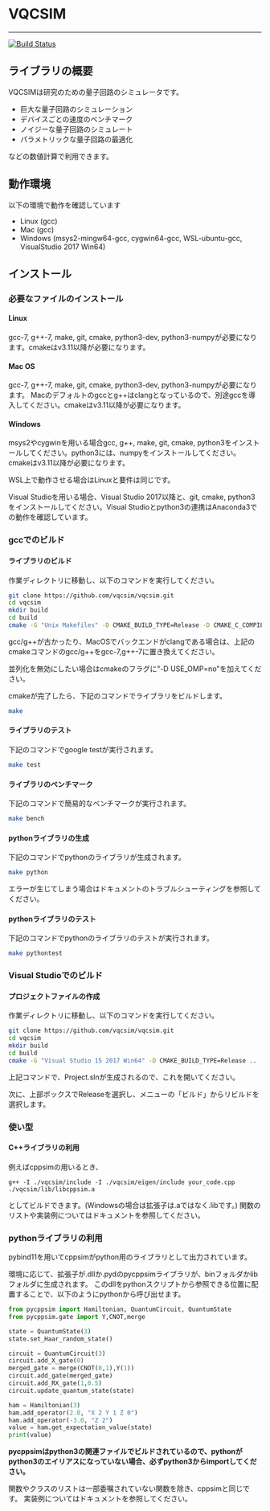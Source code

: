 
# VQCSIM

---
[![Build Status](https://travis-ci.org/vqcsim/vqcsim.svg?branch=master)](https://travis-ci.org/vqcsim/vqcsim)

## ライブラリの概要

VQCSIMは研究のための量子回路のシミュレータです。
- 巨大な量子回路のシミュレーション
- デバイスごとの速度のベンチマーク
- ノイジーな量子回路のシミュレート
- パラメトリックな量子回路の最適化

などの数値計算で利用できます。

## 動作環境
以下の環境で動作を確認しています

- Linux (gcc)
- Mac (gcc)
- Windows (msys2-mingw64-gcc, cygwin64-gcc, WSL-ubuntu-gcc, VisualStudio 2017 Win64)

## インストール

### 必要なファイルのインストール
#### Linux
gcc-7, g++-7, make, git, cmake, python3-dev, python3-numpyが必要になります。cmakeはv3.11以降が必要になります。

#### Mac OS
gcc-7, g++-7, make, git, cmake, python3-dev, python3-numpyが必要になります。
Macのデフォルトのgccとg++はclangとなっているので、別途gccを導入してください。cmakeはv3.11以降が必要になります。


#### Windows
msys2やcygwinを用いる場合gcc, g++, make, git, cmake, python3をインストールしてください。python3には、numpyをインストールしてください。cmakeはv3.11以降が必要になります。

WSL上で動作させる場合はLinuxと要件は同じです。

Visual Studioを用いる場合、Visual Studio 2017以降と、git, cmake, python3をインストールしてください。Visual Studioとpython3の連携はAnaconda3での動作を確認しています。

### gccでのビルド

#### ライブラリのビルド
作業ディレクトリに移動し、以下のコマンドを実行してください。
```sh
git clone https://github.com/vqcsim/vqcsim.git
cd vqcsim
mkdir build
cd build
cmake -G "Unix Makefiles" -D CMAKE_BUILD_TYPE=Release -D CMAKE_C_COMPILER=gcc -D CMAKE_CXX_COMPILER=g++ ..
```

gcc/g++が古かったり、MacOSでバックエンドがclangである場合は、上記のcmakeコマンドのgcc/g++をgcc-7,g++-7に置き換えてください。

並列化を無効にしたい場合はcmakeのフラグに"-D USE_OMP=no"を加えてください。

cmakeが完了したら、下記のコマンドでライブラリをビルドします。
```sh
make
```

#### ライブラリのテスト
下記のコマンドでgoogle testが実行されます。
```sh
make test
```

#### ライブラリのベンチマーク
下記のコマンドで簡易的なベンチマークが実行されます。
```sh
make bench
```

#### pythonライブラリの生成
下記のコマンドでpythonのライブラリが生成されます。
```sh
make python
```
エラーが生じてしまう場合はドキュメントのトラブルシューティングを参照してください。

#### pythonライブラリのテスト
下記のコマンドでpythonのライブラリのテストが実行されます。
```sh
make pythontest
```


### Visual Studioでのビルド
#### プロジェクトファイルの作成
作業ディレクトリに移動し、以下のコマンドを実行してください。
```sh
git clone https://github.com/vqcsim/vqcsim.git
cd vqcsim
mkdir build
cd build
cmake -G "Visual Studio 15 2017 Win64" -D CMAKE_BUILD_TYPE=Release ..
```
上記コマンドで、Project.slnが生成されるので、これを開いてください。

次に、上部ボックスでReleaseを選択し、メニューの「ビルド」からリビルドを選択します。



### 使い型

#### C++ライブラリの利用
例えばcppsimの用いるとき、
```
g++ -I ./vqcsim/include -I ./vqcsim/eigen/include your_code.cpp ./vqcsim/lib/libcppsim.a
```
としてビルドできます。(Windowsの場合は拡張子は.aではなく.libです。)
関数のリストや実装例についてはドキュメントを参照してください。


### pythonライブラリの利用
pybind11を用いてcppsimがpython用のライブラリとして出力されています。

環境に応じて、拡張子が.dllか.pydのpycppsimライブラリが、binフォルダかlibフォルダに生成されます。
このdllをpythonスクリプトから参照できる位置に配置することで、以下のようにpythonから呼び出せます。
```python
from pycppsim import Hamiltonian, QuantumCircuit, QuantumState
from pycppsim.gate import Y,CNOT,merge

state = QuantumState(3)
state.set_Haar_random_state()

circuit = QuantumCircuit(3)
circuit.add_X_gate(0)
merged_gate = merge(CNOT(0,1),Y(1))
circuit.add_gate(merged_gate)
circuit.add_RX_gate(1,0.5)
circuit.update_quantum_state(state)

ham = Hamiltonian(3)
ham.add_operator(2.0, "X 2 Y 1 Z 0")
ham.add_operator(-3.0, "Z 2")
value = ham.get_expectation_value(state)
print(value)
```
**pycppsimはpython3の関連ファイルでビルドされているので、pythonがpython3のエイリアスになっていない場合、必ずpython3からimportしてください。**

関数やクラスのリストは一部委嘱されていない関数を除き、cppsimと同じです。
実装例についてはドキュメントを参照してください。

